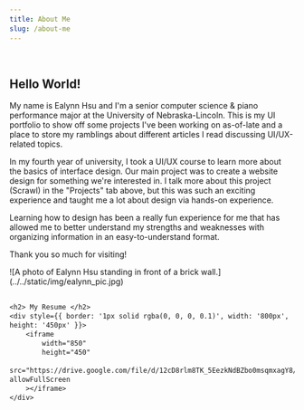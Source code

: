 ```yaml
---
title: About Me
slug: /about-me
---
```


<div>
    <br/>
    <table>
        <tc>
            <h2> Hello World!</h2>
            <p>My name is Ealynn Hsu and I'm a senior computer science & piano performance major at the University of Nebraska-Lincoln. This is my UI portfolio to show off some projects I've been working on as-of-late and a place to store my ramblings about different articles I read discussing UI/UX-related topics. </p>
            <p>In my fourth year of university, I took a UI/UX course to learn more about the basics of interface design. Our main project was to create a website design for something we're interested in. I talk more about this project (Scrawl) in the "Projects" tab above, but this was such an exciting experience and taught me a lot about design via hands-on experience. </p>
            <p>Learning how to design has been a really fun experience for me that has allowed me to better understand my strengths and weaknesses
            with organizing information in an easy-to-understand format.  </p>
            <p>Thank you so much for visiting!</p>
        </tc>
        <tc>
            ![A photo of Ealynn Hsu standing in front of a brick wall.](../../static/img/ealynn_pic.jpg)
        </tc>
    </table>

    <h2> My Resume </h2>
    <div style={{ border: '1px solid rgba(0, 0, 0, 0.1)', width: '800px', height: '450px' }}>
        <iframe
            width="850"
            height="450"
            src="https://drive.google.com/file/d/12cD8rlm8TK_5EezkNdBZbo0msqmxagY8/preview" allowFullScreen
        ></iframe>
    </div>
</div>